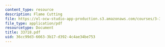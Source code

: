 ```yaml
---
content_type: resource
description: Flame Cutting
file: https://ol-ocw-studio-app-production.s3.amazonaws.com/courses/3-37-welding-and-joining-processes-fall-2002/36cc99d366633b17d3924c4ae34be753_33718.pdf
file_type: application/pdf
resourcetype: Document
title: 33718.pdf
uid: 36cc99d3-6663-3b17-d392-4c4ae34be753
---
```


